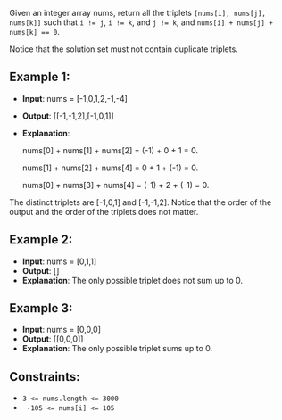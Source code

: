 Given an integer array nums, return all the triplets `[nums[i], nums[j], nums[k]]` such that `i != j`, `i != k`, and `j != k`, and `nums[i] + nums[j] + nums[k] == 0`.

Notice that the solution set must not contain duplicate triplets.

## Example 1:

- **Input**: nums = [-1,0,1,2,-1,-4]
- **Output**: [[-1,-1,2],[-1,0,1]]
- **Explanation**:

  nums[0] + nums[1] + nums[2] = (-1) + 0 + 1 = 0.

  nums[1] + nums[2] + nums[4] = 0 + 1 + (-1) = 0.

  nums[0] + nums[3] + nums[4] = (-1) + 2 + (-1) = 0.

The distinct triplets are [-1,0,1] and [-1,-1,2].
Notice that the order of the output and the order of the triplets does not matter.

## Example 2:

- **Input**: nums = [0,1,1]
- **Output**: []
- **Explanation**: The only possible triplet does not sum up to 0.

## Example 3:

- **Input**: nums = [0,0,0]
- **Output**: [[0,0,0]]
- **Explanation**: The only possible triplet sums up to 0.

## Constraints:

- `3 <= nums.length <= 3000`
- ` -105 <= nums[i] <= 105`
